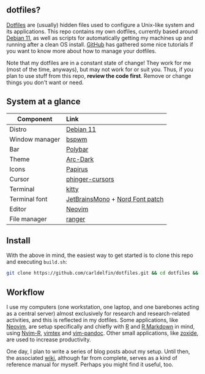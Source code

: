 ## dotfiles?

[Dotfiles](https://en.wikipedia.org/wiki/Hidden_file_and_hidden_directory#Unix_and_Unix-like_environments) are (usually) hidden files used to configure a Unix-like system and its applications. This repo contains my own dotfiles, currently based around [Debian 11](https://www.debian.org/News/2021/20210814), as well as scripts for automatically getting my machines up and running after a clean OS install. [GitHub](https://dotfiles.github.io/) has gathered some nice tutorials if you want to know more about how to manage your dotfiles.

Note that my dotfiles are in a constant state of change! They work for me (most of the time, anyways), but may not work for or suit you. Thus, if you plan to use stuff from this repo, **review the code first**. Remove or change things you don't want or need.

## System at a glance <a name = "system_at_a_glance"></a>

| Component           | Link                                            |
| --------------------| :-----------------------------------------------|
| Distro              | [Debian 11](https://www.debian.org/News/2021/20210814)|
| Window manager      | [bspwm](https://github.com/baskerville/bspwm)|
| Bar                 | [Polybar](https://github.com/polybar/polybar)|
| Theme               | [Arc-Dark](https://github.com/horst3180/arc-theme)|
| Icons               | [Papirus](https://github.com/PapirusDevelopmentTeam/papirus-icon-theme)|
| Cursor              | [phinger-cursors](https://github.com/phisch/phinger-cursors)|
| Terminal            | [kitty](https://sw.kovidgoyal.net/kitty/)|
| Terminal font       | [JetBrainsMono](https://github.com/JetBrains/JetBrainsMono) + [Nord Font patch](https://www.nerdfonts.com/font-downloads)|
| Editor              | [Neovim](https://neovim.io/)|
| File manager        | [ranger](https://github.com/ranger/ranger)|

## Install <a name = "install"></a>

With the above in mind, the easiest way to get started is to clone this repo and executing `build.sh`:

```bash
git clone https://github.com/carldelfin/dotfiles.git && cd dotfiles && bash build.sh
```

## Workflow

I use my computers (one workstation, one laptop, and one barebones acting as a central server) almost exclusively for research and research-related activities, and this is reflected in my dotfiles. Some applications, like [Neovim](https://neovim.io/), are setup specifically and chiefly with [R](https://www.r-project.org/) and [R Markdown](https://rmarkdown.rstudio.com/) in mind, using [Nvim-R](https://github.com/jalvesaq/Nvim-R), [vimtex](https://github.com/lervag/vimtex) and [vim-pandoc](https://github.com/vim-pandoc/vim-pandoc). Other small applications, like [zoxide](https://github.com/ajeetdsouza/zoxide), are used to increase productivity. 

One day, I plan to write a series of blog posts about my setup. Until then, the associated [wiki](https://github.com/carldelfin/dotfiles/wiki), although far from complete, serves as a kind of reference manual for myself. Perhaps you might find it useful, too.
